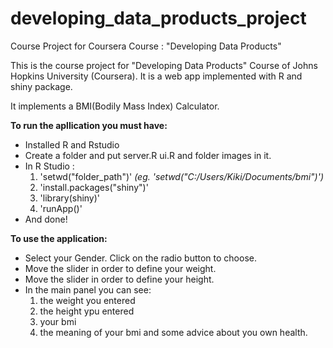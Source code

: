 # developing_data_products_project
Course Project for Coursera Course : "Developing Data Products" 

This is the course project for "Developing Data Products" Course of Johns Hopkins University (Coursera).
It is a web app implemented with R and shiny package.

It implements a BMI(Bodily Mass Index) Calculator.

**To run the apllication you must have:**
* Installed R and Rstudio
* Create a folder and put server.R ui.R and folder images in it.
* In R Studio : 
   1. 'setwd("folder_path")' *(eg. 'setwd("C:/Users/Kiki/Documents/bmi")')*
   2. 'install.packages("shiny")'
   3. 'library(shiny)'
   4. 'runApp()'
* And done!

**To use the application:**
* Select your Gender. Click on the radio button to choose.
* Move the slider in order to define your weight.
* Move the slider in order to define your height.
* In the main panel you can see:
    1. the weight you entered
    2. the height ypu entered
    3. your bmi
    4. the meaning of your bmi and some advice about you own health.
